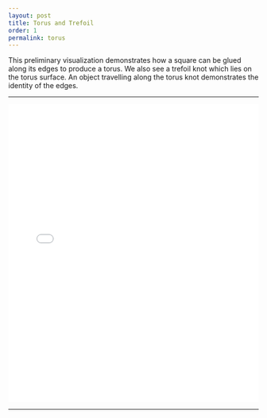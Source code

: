 ```yaml
---
layout: post
title: Torus and Trefoil
order: 1
permalink: torus
---
```





<div class="message">
This preliminary visualization demonstrates how a square  can be glued along its edges to produce a torus. We also see a trefoil knot which lies on the torus surface. An object travelling along the torus knot demonstrates the identity of the edges.
</div>

<!--\\[ (x,y) \in [-\pi,\pi] \times [-\pi,\pi] \\]-->

<hr>
<iframe src="../visuals/toruswithtraveller.html" width="100%" height="600px" seamless frameBorder="0" scrolling="no"></iframe>
<hr>

